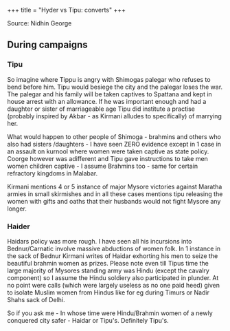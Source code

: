 +++
title = "Hyder vs Tipu: converts"
+++

Source: Nidhin George

## During campaigns
### Tipu
So imagine where Tippu is angry with Shimogas palegar who refuses to bend before him. Tipu would besiege the city and the palegar loses the war. The palegar and his family will be taken captives to Spattana and kept in house arrest with an allowance. If he was important enough and had a daughter or sister of marriageable age Tipu did institute a practise (probably inspired by Akbar - as Kirmani alludes to specifically) of marrying her. 

What would happen to other people of Shimoga - brahmins and others who also had sisters /daughters - I have seen ZERO evidence except in 1 case in an assault on kurnool where women were taken captive as state policy. Coorge however was adifferent and Tipu gave instructions to take men women children captive - I assume Brahmins too - same for certain refractory kingdoms in Malabar.

Kirmani mentions 4 or 5 instance of major Mysore victories against Maratha armies in small skirmishes and in all these cases mentions tipu releasing the women with gifts and oaths that their husbands would not fight Mysore any longer.

### Haider
Haidars policy was more rough. I have seen all his incursions into Bednur/Carnatic  involve massive abductions of women folk. In 1 instance in the sack of Bednur Kirmani writes of Haidar exhorting his men to seize the beautiful brahmin women as prizes. Please note even till Tipus time the large majority of Mysores standing army was Hindu (except the cavalry component) so I assume the Hindu soldiery also participated in plunder. At no point were calls (which were largely useless as no one paid heed) given to isolate Muslim women from Hindus like for eg during Timurs or Nadir Shahs sack of Delhi.

So if you ask me - In whose time were Hindu/Brahmin women of a newly conquered city safer - Haidar or Tipu's. Definitely Tipu's.